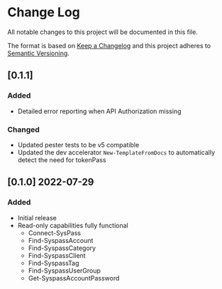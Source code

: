 # Change Log

All notable changes to this project will be documented in this file.

The format is based on [Keep a Changelog](http://keepachangelog.com/)
and this project adheres to [Semantic Versioning](http://semver.org/).

## [0.1.1]
### Added

- Detailed error reporting when API Authorization missing

### Changed

- Updated pester tests to be v5 compatible
- Updated the dev accelerator `New-TemplateFromDocs` to automatically detect the need for tokenPass

## [0.1.0] 2022-07-29

### Added

- Initial release
- Read-only capabilities fully functional
  - Connect-SysPass
  - Find-SyspassAccount
  - Find-SyspassCategory
  - Find-SyspassClient
  - Find-SyspassTag
  - Find-SyspassUserGroup
  - Get-SyspassAccountPassword
